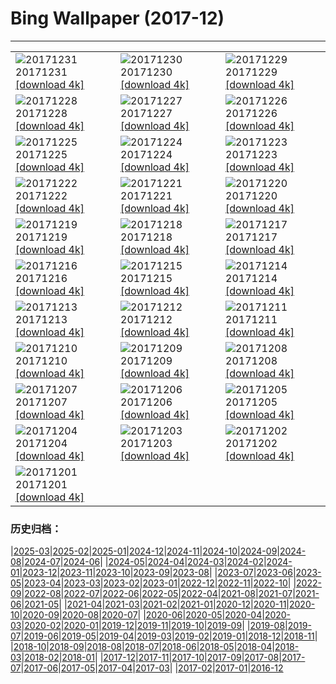 # Bing Wallpaper (2017-12)
**************

<table><tr><td><img src="https://www.bing.com/az/hprichbg/rb/RosehipRobin_ZH-CN10943133314_1920x1080.jpg" alt="20171231"> 20171231 <a href="https://www.bing.com/az/hprichbg/rb/RosehipRobin_ZH-CN10943133314_UHD.jpg">[download 4k]</a></td><td><img src="https://www.bing.com/az/hprichbg/rb/NordketteNYE_ZH-CN12614598789_1920x1080.jpg" alt="20171230"> 20171230 <a href="https://www.bing.com/az/hprichbg/rb/NordketteNYE_ZH-CN12614598789_UHD.jpg">[download 4k]</a></td><td><img src="https://www.bing.com/az/hprichbg/rb/UKThamesBarrier_ZH-CN7996034899_1920x1080.jpg" alt="20171229"> 20171229 <a href="https://www.bing.com/az/hprichbg/rb/UKThamesBarrier_ZH-CN7996034899_UHD.jpg">[download 4k]</a></td></tr><tr><td><img src="https://www.bing.com/az/hprichbg/rb/PineZion_ZH-CN13789067332_1920x1080.jpg" alt="20171228"> 20171228 <a href="https://www.bing.com/az/hprichbg/rb/PineZion_ZH-CN13789067332_UHD.jpg">[download 4k]</a></td><td><img src="https://www.bing.com/az/hprichbg/rb/HawaiiGST_ZH-CN13537794612_1920x1080.jpg" alt="20171227"> 20171227 <a href="https://www.bing.com/az/hprichbg/rb/HawaiiGST_ZH-CN13537794612_UHD.jpg">[download 4k]</a></td><td><img src="https://www.bing.com/az/hprichbg/rb/CPNYSnow_ZH-CN13335620157_1920x1080.jpg" alt="20171226"> 20171226 <a href="https://www.bing.com/az/hprichbg/rb/CPNYSnow_ZH-CN13335620157_UHD.jpg">[download 4k]</a></td></tr><tr><td><img src="https://www.bing.com/az/hprichbg/rb/GlisGlis_ZH-CN12580308968_1920x1080.jpg" alt="20171225"> 20171225 <a href="https://www.bing.com/az/hprichbg/rb/GlisGlis_ZH-CN12580308968_UHD.jpg">[download 4k]</a></td><td><img src="https://www.bing.com/az/hprichbg/rb/LaplandAurora_ZH-CN13018939166_1920x1080.jpg" alt="20171224"> 20171224 <a href="https://www.bing.com/az/hprichbg/rb/LaplandAurora_ZH-CN13018939166_UHD.jpg">[download 4k]</a></td><td><img src="https://www.bing.com/az/hprichbg/rb/NorthPole_ZH-CN14730815128_1920x1080.jpg" alt="20171223"> 20171223 <a href="https://www.bing.com/az/hprichbg/rb/NorthPole_ZH-CN14730815128_UHD.jpg">[download 4k]</a></td></tr><tr><td><img src="https://www.bing.com/az/hprichbg/rb/SFSantaCon_ZH-CN11213292356_1920x1080.jpg" alt="20171222"> 20171222 <a href="https://www.bing.com/az/hprichbg/rb/SFSantaCon_ZH-CN11213292356_UHD.jpg">[download 4k]</a></td><td><img src="https://www.bing.com/az/hprichbg/rb/Wintersolstice1222_ZH-CN10807868228_1920x1080.jpg" alt="20171221"> 20171221 <a href="https://www.bing.com/az/hprichbg/rb/Wintersolstice1222_ZH-CN10807868228_UHD.jpg">[download 4k]</a></td><td><img src="https://www.bing.com/az/hprichbg/rb/SolsticeSquirrel_ZH-CN6551849968_1920x1080.jpg" alt="20171220"> 20171220 <a href="https://www.bing.com/az/hprichbg/rb/SolsticeSquirrel_ZH-CN6551849968_UHD.jpg">[download 4k]</a></td></tr><tr><td><img src="https://www.bing.com/az/hprichbg/rb/PowysCounty_ZH-CN11115693548_1920x1080.jpg" alt="20171219"> 20171219 <a href="https://www.bing.com/az/hprichbg/rb/PowysCounty_ZH-CN11115693548_UHD.jpg">[download 4k]</a></td><td><img src="https://www.bing.com/az/hprichbg/rb/ReindeerLichen_ZH-CN9944307835_1920x1080.jpg" alt="20171218"> 20171218 <a href="https://www.bing.com/az/hprichbg/rb/ReindeerLichen_ZH-CN9944307835_UHD.jpg">[download 4k]</a></td><td><img src="https://www.bing.com/az/hprichbg/rb/Snowflake_ZH-CN7496591838_1920x1080.jpg" alt="20171217"> 20171217 <a href="https://www.bing.com/az/hprichbg/rb/Snowflake_ZH-CN7496591838_UHD.jpg">[download 4k]</a></td></tr><tr><td><img src="https://www.bing.com/az/hprichbg/rb/MGRBerlin_ZH-CN6734108494_1920x1080.jpg" alt="20171216"> 20171216 <a href="https://www.bing.com/az/hprichbg/rb/MGRBerlin_ZH-CN6734108494_UHD.jpg">[download 4k]</a></td><td><img src="https://www.bing.com/az/hprichbg/rb/TamarackCones_ZH-CN11326400685_1920x1080.jpg" alt="20171215"> 20171215 <a href="https://www.bing.com/az/hprichbg/rb/TamarackCones_ZH-CN11326400685_UHD.jpg">[download 4k]</a></td><td><img src="https://www.bing.com/az/hprichbg/rb/SeychellesCCSS_ZH-CN9574865698_1920x1080.jpg" alt="20171214"> 20171214 <a href="https://www.bing.com/az/hprichbg/rb/SeychellesCCSS_ZH-CN9574865698_UHD.jpg">[download 4k]</a></td></tr><tr><td><img src="https://www.bing.com/az/hprichbg/rb/PlutoNorthPole_ZH-CN12213356975_1920x1080.jpg" alt="20171213"> 20171213 <a href="https://www.bing.com/az/hprichbg/rb/PlutoNorthPole_ZH-CN12213356975_UHD.jpg">[download 4k]</a></td><td><img src="https://www.bing.com/az/hprichbg/rb/Freudenberg_ZH-CN10942614197_1920x1080.jpg" alt="20171212"> 20171212 <a href="https://www.bing.com/az/hprichbg/rb/Freudenberg_ZH-CN10942614197_UHD.jpg">[download 4k]</a></td><td><img src="https://www.bing.com/az/hprichbg/rb/Gnomes_ZH-CN14028221582_1920x1080.jpg" alt="20171211"> 20171211 <a href="https://www.bing.com/az/hprichbg/rb/Gnomes_ZH-CN14028221582_UHD.jpg">[download 4k]</a></td></tr><tr><td><img src="https://www.bing.com/az/hprichbg/rb/Jangothang_ZH-CN12592369551_1920x1080.jpg" alt="20171210"> 20171210 <a href="https://www.bing.com/az/hprichbg/rb/Jangothang_ZH-CN12592369551_UHD.jpg">[download 4k]</a></td><td><img src="https://www.bing.com/az/hprichbg/rb/SiberianJay_ZH-CN8167378429_1920x1080.jpg" alt="20171209"> 20171209 <a href="https://www.bing.com/az/hprichbg/rb/SiberianJay_ZH-CN8167378429_UHD.jpg">[download 4k]</a></td><td><img src="https://www.bing.com/az/hprichbg/rb/FlightFest_ZH-CN9045713592_1920x1080.jpg" alt="20171208"> 20171208 <a href="https://www.bing.com/az/hprichbg/rb/FlightFest_ZH-CN9045713592_UHD.jpg">[download 4k]</a></td></tr><tr><td><img src="https://www.bing.com/az/hprichbg/rb/SibeliusMonument_ZH-CN8903164725_1920x1080.jpg" alt="20171207"> 20171207 <a href="https://www.bing.com/az/hprichbg/rb/SibeliusMonument_ZH-CN8903164725_UHD.jpg">[download 4k]</a></td><td><img src="https://www.bing.com/az/hprichbg/rb/Snow_ZH-CN11178898651_1920x1080.jpg" alt="20171206"> 20171206 <a href="https://www.bing.com/az/hprichbg/rb/Snow_ZH-CN11178898651_UHD.jpg">[download 4k]</a></td><td><img src="https://www.bing.com/az/hprichbg/rb/MatusevichGlacier_ZH-CN13151914775_1920x1080.jpg" alt="20171205"> 20171205 <a href="https://www.bing.com/az/hprichbg/rb/MatusevichGlacier_ZH-CN13151914775_UHD.jpg">[download 4k]</a></td></tr><tr><td><img src="https://www.bing.com/az/hprichbg/rb/AberystwythSeafront_ZH-CN9542789062_1920x1080.jpg" alt="20171204"> 20171204 <a href="https://www.bing.com/az/hprichbg/rb/AberystwythSeafront_ZH-CN9542789062_UHD.jpg">[download 4k]</a></td><td><img src="https://www.bing.com/az/hprichbg/rb/Motherboard_ZH-CN12819254349_1920x1080.jpg" alt="20171203"> 20171203 <a href="https://www.bing.com/az/hprichbg/rb/Motherboard_ZH-CN12819254349_UHD.jpg">[download 4k]</a></td><td><img src="https://www.bing.com/az/hprichbg/rb/SchwetzingenAerial_ZH-CN11628382780_1920x1080.jpg" alt="20171202"> 20171202 <a href="https://www.bing.com/az/hprichbg/rb/SchwetzingenAerial_ZH-CN11628382780_UHD.jpg">[download 4k]</a></td></tr><tr><td><img src="https://www.bing.com/az/hprichbg/rb/PotashPonds_ZH-CN13213047688_1920x1080.jpg" alt="20171201"> 20171201 <a href="https://www.bing.com/az/hprichbg/rb/PotashPonds_ZH-CN13213047688_UHD.jpg">[download 4k]</a></td><td></td><td></td></tr></table>

### 历史归档：

|[2025-03](/../2025-03/2025-03.md)|[2025-02](/../2025-02/2025-02.md)|[2025-01](/../2025-01/2025-01.md)|[2024-12](/../2024-12/2024-12.md)|[2024-11](/../2024-11/2024-11.md)|[2024-10](/../2024-10/2024-10.md)|[2024-09](/../2024-09/2024-09.md)|[2024-08](/../2024-08/2024-08.md)|[2024-07](/../2024-07/2024-07.md)|[2024-06](/../2024-06/2024-06.md)|
|[2024-05](/../2024-05/2024-05.md)|[2024-04](/../2024-04/2024-04.md)|[2024-03](/../2024-03/2024-03.md)|[2024-02](/../2024-02/2024-02.md)|[2024-01](/../2024-01/2024-01.md)|[2023-12](/../2023-12/2023-12.md)|[2023-11](/../2023-11/2023-11.md)|[2023-10](/../2023-10/2023-10.md)|[2023-09](/../2023-09/2023-09.md)|[2023-08](/../2023-08/2023-08.md)|
|[2023-07](/../2023-07/2023-07.md)|[2023-06](/../2023-06/2023-06.md)|[2023-05](/../2023-05/2023-05.md)|[2023-04](/../2023-04/2023-04.md)|[2023-03](/../2023-03/2023-03.md)|[2023-02](/../2023-02/2023-02.md)|[2023-01](/../2023-01/2023-01.md)|[2022-12](/../2022-12/2022-12.md)|[2022-11](/../2022-11/2022-11.md)|[2022-10](/../2022-10/2022-10.md)|
|[2022-09](/../2022-09/2022-09.md)|[2022-08](/../2022-08/2022-08.md)|[2022-07](/../2022-07/2022-07.md)|[2022-06](/../2022-06/2022-06.md)|[2022-05](/../2022-05/2022-05.md)|[2022-04](/../2022-04/2022-04.md)|[2021-08](/../2021-08/2021-08.md)|[2021-07](/../2021-07/2021-07.md)|[2021-06](/../2021-06/2021-06.md)|[2021-05](/../2021-05/2021-05.md)|
|[2021-04](/../2021-04/2021-04.md)|[2021-03](/../2021-03/2021-03.md)|[2021-02](/../2021-02/2021-02.md)|[2021-01](/../2021-01/2021-01.md)|[2020-12](/../2020-12/2020-12.md)|[2020-11](/../2020-11/2020-11.md)|[2020-10](/../2020-10/2020-10.md)|[2020-09](/../2020-09/2020-09.md)|[2020-08](/../2020-08/2020-08.md)|[2020-07](/../2020-07/2020-07.md)|
|[2020-06](/../2020-06/2020-06.md)|[2020-05](/../2020-05/2020-05.md)|[2020-04](/../2020-04/2020-04.md)|[2020-03](/../2020-03/2020-03.md)|[2020-02](/../2020-02/2020-02.md)|[2020-01](/../2020-01/2020-01.md)|[2019-12](/../2019-12/2019-12.md)|[2019-11](/../2019-11/2019-11.md)|[2019-10](/../2019-10/2019-10.md)|[2019-09](/../2019-09/2019-09.md)|
|[2019-08](/../2019-08/2019-08.md)|[2019-07](/../2019-07/2019-07.md)|[2019-06](/../2019-06/2019-06.md)|[2019-05](/../2019-05/2019-05.md)|[2019-04](/../2019-04/2019-04.md)|[2019-03](/../2019-03/2019-03.md)|[2019-02](/../2019-02/2019-02.md)|[2019-01](/../2019-01/2019-01.md)|[2018-12](/../2018-12/2018-12.md)|[2018-11](/../2018-11/2018-11.md)|
|[2018-10](/../2018-10/2018-10.md)|[2018-09](/../2018-09/2018-09.md)|[2018-08](/../2018-08/2018-08.md)|[2018-07](/../2018-07/2018-07.md)|[2018-06](/../2018-06/2018-06.md)|[2018-05](/../2018-05/2018-05.md)|[2018-04](/../2018-04/2018-04.md)|[2018-03](/../2018-03/2018-03.md)|[2018-02](/../2018-02/2018-02.md)|[2018-01](/../2018-01/2018-01.md)|
|[2017-12](/2017-12.md)|[2017-11](/../2017-11/2017-11.md)|[2017-10](/../2017-10/2017-10.md)|[2017-09](/../2017-09/2017-09.md)|[2017-08](/../2017-08/2017-08.md)|[2017-07](/../2017-07/2017-07.md)|[2017-06](/../2017-06/2017-06.md)|[2017-05](/../2017-05/2017-05.md)|[2017-04](/../2017-04/2017-04.md)|[2017-03](/../2017-03/2017-03.md)|
|[2017-02](/../2017-02/2017-02.md)|[2017-01](/../2017-01/2017-01.md)|[2016-12](/../2016-12/2016-12.md)